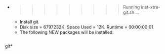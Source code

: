 * >>>>>>>>> Running inst-xtra-git.sh ...
  * Install git.
  * Disk size = 6797232K. Space Used = 12K. Runtime = 00:00:00:01.
  * The following NEW packages will be installed:
  ```bash
git*
  ```
